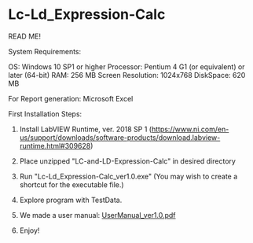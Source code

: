 # Lc-Ld_Expression-Calc

READ ME!

System Requirements: 

OS: Windows 10 SP1 or higher
Processor: Pentium 4 G1 (or equivalent) or later (64-bit)
RAM: 256 MB
Screen Resolution: 1024x768
DiskSpace: 620 MB

For Report generation: Microsoft Excel

First Installation Steps:

1. Install LabVIEW Runtime, ver. 2018 SP 1
	(https://www.ni.com/en-us/support/downloads/software-products/download.labview-runtime.html#309628)

2. Place unzipped "LC-and-LD-Expression-Calc" in desired directory

3. Run "Lc-Ld_Expression-Calc_ver1.0.exe" (You may wish to create a shortcut for the executable file.)

4. Explore program with TestData.

5. We made a user manual: [UserManual_ver1.0.pdf](https://github.com/TOFMS-GG-Group/CmpdPoisson_LC_and_LD/files/7359954/UserManual_ver1.0.pdf)

6. Enjoy!
